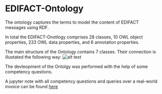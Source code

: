 # EDIFACT-Ontology

The ontology captures the terms to model the content of EDIFACT messages using RDF.

In total the EDIFACT-Onotlogy comprises 28 classes, 10 OWL object properties, 233 OWL data properties, and 6 annotation properties. 

The main structure of the Ontology contains 7 classes. 
Their connection is illustated the following way: 
![alt text]([http://url/to/img.png](https://github.com/johannesmaekelburg/edifact-ontology/blob/07cfd460f537d23153ccfcf57c01c664ab449ae6/Main%20Concept%20EDIFACT%20Ontology.png))

The devleopment of the Ontolgy was performed with the help of some competency questions. 

A jupyter note with all competency questions and queries over a real-world invoice can be found [here](https://github.com/johannesmaekelburg/edifact-ontology/tree/main/test)
